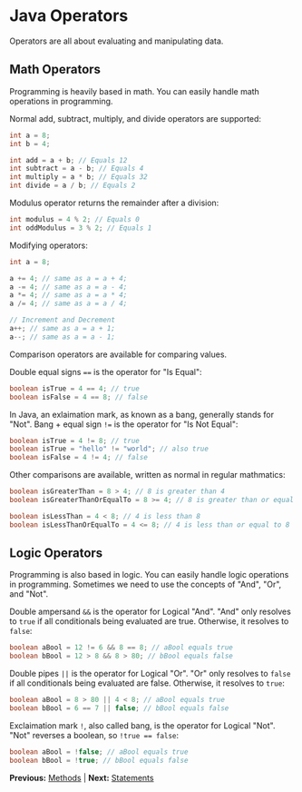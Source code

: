 # Java Operators

Operators are all about evaluating and manipulating data.

## Math Operators

Programming is heavily based in math. You can easily handle math operations in programming.

Normal add, subtract, multiply, and divide operators are supported:

```java
int a = 8;
int b = 4;

int add = a + b; // Equals 12
int subtract = a - b; // Equals 4
int multiply = a * b; // Equals 32
int divide = a / b; // Equals 2
```

Modulus operator returns the remainder after a division:

```java
int modulus = 4 % 2; // Equals 0
int oddModulus = 3 % 2; // Equals 1
```

Modifying operators:

```java
int a = 8;

a += 4; // same as a = a + 4;
a -= 4; // same as a = a - 4;
a *= 4; // same as a = a * 4;
a /= 4; // same as a = a / 4;

// Increment and Decrement
a++; // same as a = a + 1;
a--; // same as a = a - 1;
```

Comparison operators are available for comparing values.

Double equal signs `==` is the operator for "Is Equal":

```java
boolean isTrue = 4 == 4; // true
boolean isFalse = 4 == 8; // false
```

In Java, an exlaimation mark, as known as a bang, generally stands for "Not". Bang + equal sign `!=` is the operator for "Is Not Equal":

```java
boolean isTrue = 4 != 8; // true
boolean isTrue = "hello" != "world"; // also true
boolean isFalse = 4 != 4; // false
```

Other comparisons are available, written as normal in regular mathmatics:

```java
boolean isGreaterThan = 8 > 4; // 8 is greater than 4
boolean isGreaterThanOrEqualTo = 8 >= 4; // 8 is greater than or equal to 4

boolean isLessThan = 4 < 8; // 4 is less than 8
boolean isLessThanOrEqualTo = 4 <= 8; // 4 is less than or equal to 8
```

## Logic Operators

Programming is also based in logic. You can easily handle logic operations in programming. Sometimes we need to use the concepts of "And", "Or", and "Not".

Double ampersand `&&` is the operator for Logical "And". "And" only resolves to `true` if all conditionals being evaluated are true. Otherwise, it resolves to `false`:

```java
boolean aBool = 12 != 6 && 8 == 8; // aBool equals true
boolean bBool = 12 > 8 && 8 > 80; // bBool equals false
```

Double pipes `||` is the operator for Logical "Or". "Or" only resolves to `false` if all conditionals being evaluated are false. Otherwise, it resolves to `true`:

```java
boolean aBool = 8 > 80 || 4 < 8; // aBool equals true
boolean bBool = 6 == 7 || false; // bBool equals false
```

Exclaimation mark `!`, also called bang, is the operator for Logical "Not". "Not" reverses a boolean, so `!true == false`:

```java
boolean aBool = !false; // aBool equals true
boolean bBool = !true; // bBool equals false
```

**Previous:** [Methods](methods.markdown) |
**Next:** [Statements](statements.markdown)
